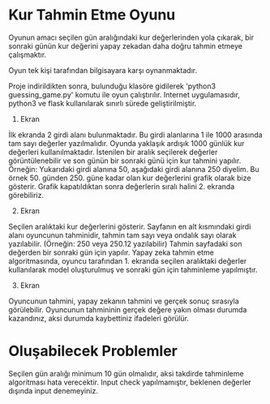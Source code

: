 # Kur Tahmin Etme Oyunu 

Oyunun amacı seçilen gün aralığındaki kur değerlerinden yola çıkarak, bir sonraki günün kur değerini yapay zekadan daha doğru tahmin etmeye çalışmaktır.

Oyun tek kişi tarafından bilgisayara karşı oynanmaktadır. 

Proje indirildikten sonra, bulunduğu klasöre gidilerek 'python3 guessing_game.py' komutu ile oyun çalıştırılır. Internet uygulamasıdır, python3 ve flask kullanılarak sınırlı sürede geliştirilmiştir.  

1. Ekran

İlk ekranda 2 girdi alanı bulunmaktadır. Bu girdi alanlarına 1 ile 1000 arasında tam sayı değerler yazılmalıdır. 
Oyunda yaklaşık ardışık 1000 günlük kur değerleri kullanılmaktadır. 
İstenilen bir aralık seçilerek değerler görüntülenebilir ve son günün bir sonraki günü için kur tahmini yapılır. 
Örneğin: Yukarıdaki girdi alanına 50, aşağıdaki girdi alanına 250 diyelim.
Bu örnek 50. günden 250. güne kadar olan kur değerlerini grafik olarak bize gösterir. Grafik kapatıldıktan sonra değerlerin sıralı halini 2. ekranda görebiliriz. 

2. Ekran

Seçilen aralıktaki kur değerlerini gösterir.
Sayfanın en alt kısmındaki girdi alanı oyuncunun tahminidir, tahmin tam sayı veya ondalık sayı olarak yazılabilir. (Örneğin: 250 veya 250.12 yazılabilir)
Tahmin sayfadaki son değerden bir sonraki gün için yapılır. 
Yapay zeka tahmin etme algoritmasında, oyuncu tarafından 1. ekranda seçilen aralıktaki değerler kullanılarak model oluşturulmuş ve sonraki gün için tahminleme yapılmıştır. 

3. Ekran

Oyuncunun tahmini, yapay zekanın tahmini ve gerçek sonuç sırasıyla görülebilir.
Oyuncunun tahmininin gerçek değere yakın olması durumda kazandınız, aksi durumda kaybettiniz ifadeleri görülür.

# Oluşabilecek Problemler

Seçilen gün aralığı minimum 10 gün olmalıdır, aksi takdirde tahminleme algoritması hata verecektir.
Input check yapılmamıştır, beklenen değerler dışında input denemeyiniz. 






